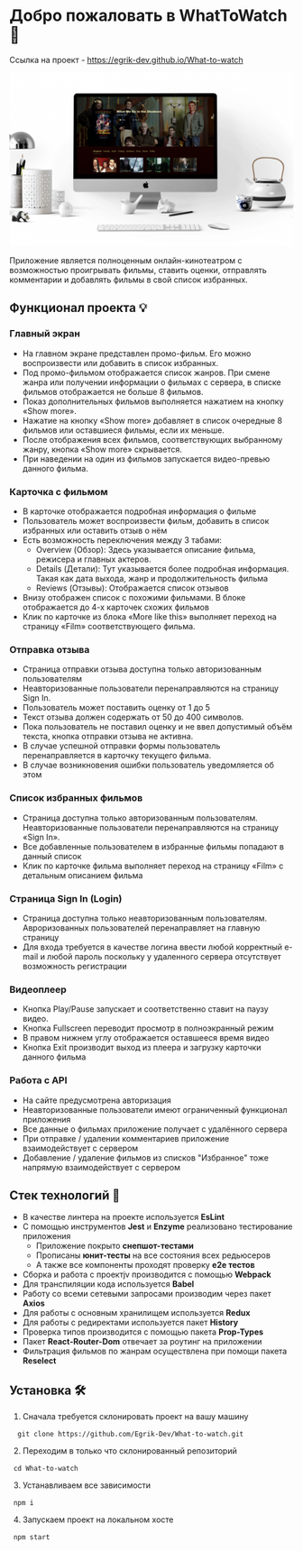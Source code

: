 # Добро пожаловать в WhatToWatch 🎉

Ссылка на проект - https://egrik-dev.github.io/What-to-watch

![screenshot](./public/img/screenshot.png)

Приложение является полноценным онлайн-кинотеатром с возможностью проигрывать фильмы, ставить оценки, отправлять комментарии и добавлять фильмы в свой список избранных.

## Функционал проекта 💡

### Главный экран

- На главном экране представлен промо-фильм. Его можно воспроизвести или добавить в список избранных.
- Под промо-фильмом отображается список жанров. При смене жанра или получении информации о фильмах с сервера, в списке фильмов отображается не больше 8 фильмов.
- Показ дополнительных фильмов выполняется нажатием на кнопку «Show more».
- Нажатие на кнопку «Show more» добавляет в список очередные 8 фильмов или оставшиеся фильмы, если их меньше.
- После отображения всех фильмов, соответствующих выбранному жанру, кнопка «Show more» скрывается.
- При наведении на один из фильмов запускается видео-превью данного фильма.

### Карточка с фильмом

- В карточке отображается подробная информация о фильме
- Пользователь может воспроизвести фильм, добавить в список избранных или оставить отзыв о нём
- Есть возможность переключения между 3 табами:
  - Overview (Обзор): Здесь указывается описание фильма, режисера и главных актеров. 
  - Details (Детали): Тут указывается более подробная информация. Такая как дата выхода, жанр и продолжительность фильма
  - Reviews (Отзывы): Отображается список отзывов
- Внизу отображен список с похожими фильмами. В блоке отображается до 4-х карточек схожих фильмов
- Клик по карточке из блока «More like this» выполняет переход на страницу «Film» соответствующего фильма.

### Отправка отзыва

- Страница отправки отзыва доступна только авторизованным пользователям
- Неавторизованные пользователи перенаправляются на страницу Sign In.
- Пользователь может поставить оценку от 1 до 5
- Текст отзыва должен содержать от 50 до 400 символов.
- Пока пользователь не поставил оценку и не ввел допустимый объём текста, кнопка отправки отзыва не активна.
- В случае успешной отправки формы пользователь перенаправляется в карточку текущего фильма.
- В случае возникновения ошибки пользователь уведомляется об этом

### Список избранных фильмов

- Страница доступна только авторизованным пользователям. Неавторизованные пользователи перенаправляются на страницу «Sign In».
- Все добавленные пользователем в избранные фильмы попадают в данный список
- Клик по карточке фильма выполняет переход на страницу «Film» с детальным описанием фильма

### Страница Sign In (Login)

- Страница доступна только неавторизованным пользователям. Авроризованных пользователей перенаправляет на главную страницу
- Для входа требуется в качестве логина ввести любой корректный e-mail и любой пароль поскольку у удаленного сервера отсутствует возможность регистрации

### Видеоплеер

- Кнопка Play/Pause запускает и соответственно ставит на паузу видео.
- Кнопка Fullscreen переводит просмотр в полноэкранный режим
- В правом нижнем углу отображается оставшееся время видео
- Кнопка Exit производит выход из плеера и загрузку карточки данного фильма

### Работа с API

- На сайте предусмотрена авторизация
- Неавторизованные пользователи имеют ограниченный функционал приложения
- Все данные о фильмах приложение получает с удалённого сервера
- При отправке / удалении комментариев приложение взаимодействует с сервером
- Добавление / удаление фильмов из списков "Избранное" тоже напрямую взаимодействует с сервером

## Стек технологий 🤖

- В качестве линтера на проекте используется **EsLint**
- С помощью инструментов **Jest** и **Enzyme** реализовано тестирование приложения
  - Приложение покрыто **снепшот-тестами**
  - Прописаны **юнит-тесты** на все состояния всех редьюсеров
  - А также все компоненты проходят проверку **e2e тестов** 
- Сборка и работа c проектjv производится с помощью **Webpack**
- Для транспиляции кода используется **Babel**
- Работу со всеми сетевыми запросами производим через пакет **Axios**
- Для работы с основным хранилищем используется **Redux**
- Для работы с редиректами используется пакет **History**
- Проверка типов производится с помощью пакета **Prop-Types**
- Пакет **React-Router-Dom** отвечает за роутинг на приложении
- Фильтрация фильмов по жанрам осуществлена при помощи пакета **Reselect**

## Установка 🛠

1. Сначала требуется склонировать проект на вашу машину

```
  git clone https://github.com/Egrik-Dev/What-to-watch.git
```

2. Переходим в только что склонированный репозиторий

```
 cd What-to-watch
```

3. Устанавливаем все зависимости

```
 npm i
```

4. Запускаем проект на локальном хосте

```
 npm start
```


